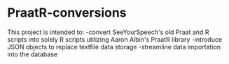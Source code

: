 # PraatR-conversions
This project is intended to: 
-convert SeeYourSpeech's old Praat and R scripts into solely R scripts utilizing Aaron Albin's PraatR library
-introduce JSON objects to replace textfile data storage
-streamline data importation into the database
